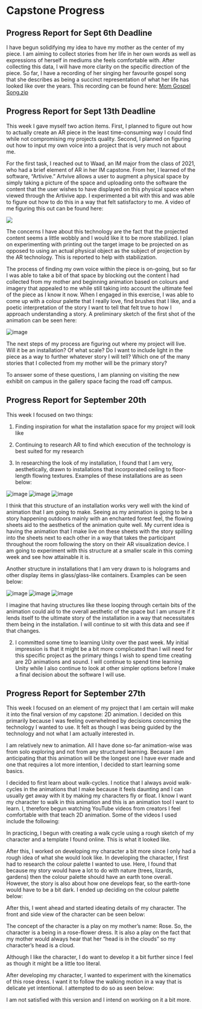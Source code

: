 # Capstone Progress

## Progress Report for Sept 6th Deadline
I have begun solidifying my idea to have my mother as the center of my piece. I am aiming to collect stories from her life in her own words as well as expressions of herself in mediums she feels comfortable with. After collecting this data, I will have more clarity on the specific direction of the piece. So far, I have a recording of her singing her favourite gospel song that she describes as being a succinct representation of what her life has looked like over the years. This recording can be found here: [Mom Gospel Song.zip](https://github.com/Alphaam/Capstone/files/9485522/Mom.Gospel.Song.zip)



## Progress Report for Sept 13th Deadline
This week I gave myself two action items. First, I planned to figure out how to actually create an AR piece in the least time-consuming way I could find while not compromising my projects quality. Second, I planned on figuring out how to input my own voice into a project that is very much not about me. 

For the first task, I reached out to Waad, an IM major from the class of 2021, who had a brief element of AR in her IM capstone. From her, I learned of the software, “Artivive.” Artvive allows a user to augment a physical space by simply taking a picture of the space and uploading onto the software the content that the user wishes to have displayed on this physical space when viewed through the Artivive app. I experimented a bit with this and was able to figure out how to do this in a way that felt satisfactory to me. A video of me figuring this out can be found here:

![](TestingARTake1.gif)

The concerns I have about this technology are the fact that the projected content seems a little wobbly and I would like it to be more stabilized. I plan on experimenting with printing out the target image to be projected on as opposed to using an actual physical object as the subject of projection by the AR technology. This is reported to help with stabilization.

The process of finding my own voice within the piece is on-going, but so far I was able to take a bit of that space by blocking out the content I had collected from my mother and beginning animation based on colours and imagery that appealed to me while still taking into account the ultimate feel of the piece as I know it now. When I engaged in this exercise, I was able to come up with a colour palette that I really love, find brushes that I like, and a poetic interpretation of the story I want to tell that felt true to how I approach understanding a story. A preliminary sketch of the first shot of the animation can be seen here:

![image](Draft1ofFirstAnimationFrame.jpeg)

The next steps of my process are figuring out where my project will live. Will it be an installation? Of what scale? Do I want to include light in the piece as a way to further whatever story I will tell? Which one of the many stories that I collected from my mother will be the primary story? 

To answer some of these questions, I am planning on visiting the new exhibit on campus in the gallery space facing the road off campus.

## Progress Report for September 20th

This week I focused on two things:
1.	Finding inspiration for what the installation space for my project will look like
2.	Continuing to research AR to find which execution of the technology is best suited for my research

1. In researching the look of my installation, I found that I am very, aesthetically, drawn to installations that incorporated ceiling to floor-length flowing textures. Examples of these installations are as seen below:

 ![image](Sheetsinstallation.jpeg)
 ![image](Sheets2.jpg)
 ![image](sheets5.jpeg)
 


I think that this structure of an installation works very well with the kind of animation that I am going to make. Seeing as my animation is going to be a story happening outdoors mainly with an enchanted forest feel, the flowing sheets aid to the aesthetics of the animation quite well. My current idea is having the animation that I make live on these sheets with the story spilling into the sheets next to each other in a way that takes the participant throughout the room following the story on their AR visualization device. I am going to experiment with this structure at a smaller scale in this coming week and see how attainable it is.

Another structure in installations that I am very drawn to is holograms and other display items in glass/glass-like containers. Examples can be seen below:
  
 
 ![image](Glassbroom.jpeg)
 ![image](hologram.jpeg)
 ![image](drowning.jpeg)
 
 

I imagine that having structures like these looping through certain bits of the animation could aid to the overall aesthetic of the space but I am unsure if it lends itself to the ultimate story of the installation in a way that necessitates them being in the installation. I will continue to sit with this data and see if that changes.

2. I committed some time to learning Unity over the past week. My initial impression is that it might be a bit more complicated than I will need for this specific project as the primary things I wish to spend time creating are 2D animations and sound. I will continue to spend time learning Unity while I also continue to look at other simpler options before I make a final decision about the software I will use.


## Progress Report for September 27th

This week I focused on an element of my project that I am certain will make it into the final version of my capstone: 2D animation. I decided on this primarily because I was feeling overwhelmed by decisions concerning the technology I wanted to use. It felt as though I was being guided by the technology and not what I am actually interested in.

I am relatively new to animation. All I have done so-far animation-wise was from solo exploring and not from any structured learning. Because I am anticipating that this animation will be the longest one I have ever made and one that requires a lot more intention, I decided to start learning some basics.

I decided to first learn about walk-cycles. I notice that I always avoid walk-cycles in the animations that I make because it feels daunting and I can usually get away with it by making my characters fly or float. I know I want my character to walk in this animation and this is an animation tool I want to learn. I, therefore begun watching YouTube videos from creators I feel comfortable with that teach 2D animation. Some of the videos I used include the following:

In practicing, I begun with creating a walk cycle using a rough sketch of my character and a template I found online. This is what it looked like.



After this, I worked on developing my character a bit more since I only had a rough idea of what she would look like. In developing the character, I first had to research the colour palette I wanted to use. Here, I found that because my story would have a lot to do with nature (trees, lizards, gardens) then the colour palette should have an earth tone overall. However, the story is also about how one develops fear, so the earth-tone would have to be a bit dark. I ended up deciding on the colour palette below:


After this, I went ahead and started ideating details of my character. The front and side view of the character can be seen below:

The concept of the character is a play on my mother’s name: Rose. So, the character is a being in a rose-flower dress. It is also a play on the fact that my mother would always hear that her “head is in the clouds” so my character’s head is a cloud.

Although I like the character, I do want to develop it a bit further since I feel as though it might be a little too literal.

After developing my character, I wanted to experiment with the kinematics of this rose dress. I want it to follow the walking motion in a way that is delicate yet intentional. I attempted to do so as seen below:


I am not satisfied with this version and I intend on working on it a bit more.

